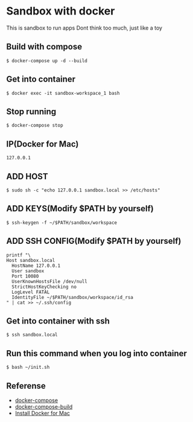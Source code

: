 Sandbox with docker
====

This is sandbox to run apps
Dont think too much, just like a toy

## Build with compose
```
$ docker-compose up -d --build
```

## Get into container
```
$ docker exec -it sandbox-workspace_1 bash
```

## Stop running
```
$ docker-compose stop
```

## IP(Docker for Mac)
```
127.0.0.1
```

## ADD HOST
```
$ sudo sh -c "echo 127.0.0.1 sandbox.local >> /etc/hosts"
```

## ADD KEYS(Modify $PATH by yourself)
```
$ ssh-keygen -f ~/$PATH/sandbox/workspace
```

## ADD SSH CONFIG(Modify $PATH by yourself)
```
printf "\
Host sandbox.local
  HostName 127.0.0.1
  User sandbox
  Port 10080
  UserKnownHostsFile /dev/null
  StrictHostKeyChecking no
  LogLevel FATAL
  IdentityFile ~/$PATH/sandbox/workspace/id_rsa
" | cat >> ~/.ssh/config
```

## Get into container with ssh
```
$ ssh sandbox.local
```

## Run this command when you log into container
```
$ bash ~/init.sh
```

## Referense
* [docker-compose](https://docs.docker.com/compose/compose-file/)
* [docker-compose-build](https://docs.docker.com/compose/reference/build/)
* [Install Docker for Mac](https://docs.docker.com/docker-for-mac/install/)

